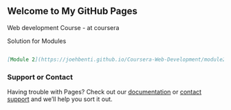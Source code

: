 ## Welcome to My GitHub Pages

Web development Course - at coursera

Solution for Modules

```markdown

[Module 2](https://joehbenti.github.io/Coursera-Web-Development/module2-solution)

```

### Support or Contact

Having trouble with Pages? Check out our [documentation](https://help.github.com/categories/github-pages-basics/) or [contact support](https://github.com/contact) and we’ll help you sort it out.
